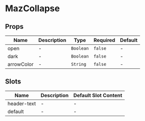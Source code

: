 # MazCollapse

## Props

<!-- @vuese:MazCollapse:props:start -->
|Name|Description|Type|Required|Default|
|---|---|---|---|---|
|open|-|`Boolean`|`false`|-|
|dark|-|`Boolean`|`false`|-|
|arrowColor|-|`String`|`false`|-|

<!-- @vuese:MazCollapse:props:end -->


## Slots

<!-- @vuese:MazCollapse:slots:start -->
|Name|Description|Default Slot Content|
|---|---|---|
|header-text|-|-|
|default|-|-|

<!-- @vuese:MazCollapse:slots:end -->


